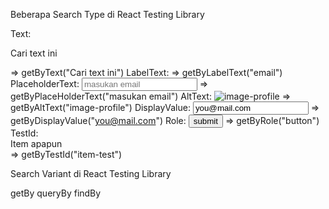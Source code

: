 Beberapa Search Type di React Testing Library

Text: <p>Cari text ini</p> => getByText("Cari text ini")
LabelText: <label for="email"/> => getByLabelText("email")
PlaceholderText: <input placeholder="masukan email"/> => getByPlaceHolderText("masukan email")
AltText: <img alt="image-profile"/> => getByAltText("image-profile")
DisplayValue: <input value="you@mail.com" /> => getByDisplayValue("you@mail.com")
Role: <button>submit</button> => getByRole("button")
TestId: <div data-testId="item-test">Item apapun</div> => getByTestId("item-test")

Search Variant di React Testing Library

getBy
queryBy
findBy